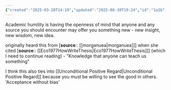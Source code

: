 ```yaml
---
{"created":"2025-03-28T14:19","updated":"2025-08-30T19:24","id":"1a1b","dg-permalink":"1a1b-academic-humility","dg-publish":true,"dg-path":"Think/Academic Humility.md","permalink":"/1a1b-academic-humility/","dgPassFrontmatter":true,"noteIcon":"1"}
---
```


Academic humility is having the openness of mind that anyone and any source you should encounter may offer you something new - new insight, new wisdom, new idea. 

originally heard this from [**source**:: [[morganuea\|morganuea]]] when she cited [**source**:: [[Eco1977HowWriteThesis\|Eco1977HowWriteThesis]]] (which I need to continue reading) - "Knowledge that anyone can teach us something" 

I think this also ties into [[Unconditional Positive Regard\|Unconditional Positive Regard]] because you must be willing to see the good in others. 'Acceptance without bias'
